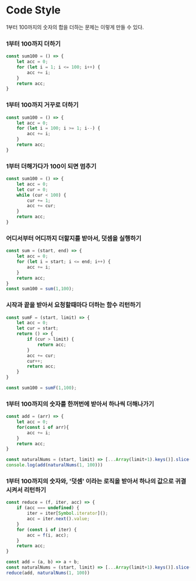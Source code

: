 # Code Style

1부터 100까지의 숫자의 합을 더하는 문제는 이렇게 만들 수 있다. 



### 1부터 100까지 더하기

```javascript
const sum100 = () => {
    let acc = 0;
    for (let i = 1; i <= 100; i++) {
        acc += i;
    }
    return acc;
}
```



### 1부터 100까지 거꾸로 더하기

```javascript
const sum100 = () => {
    let acc = 0;
    for (let i = 100; i >= 1; i--) {
        acc += i;
    }
    return acc;
}
```



### 1부터 더해가다가 100이 되면 멈추기

```javascript
const sum100 = () => {
    let acc = 0;
    let cur = 0;
    while (cur < 100) {
        cur += 1;
        acc += cur;
    }
    return acc;
}
```



### 어디서부터 어디까지 더할지를 받아서, 덧셈을 실행하기

```javascript
const sum = (start, end) => {
    let acc = 0;
    for (let i = start; i <= end; i++) {
        acc += i;
    }
    return acc;
}
const sum100 = sum(1,100);
```



### 시작과 끝을 받아서 요청할때마다 더하는 함수 리턴하기

```javascript
const sumF = (start, limit) => {
    let acc = 0;
    let cur = start;
    return () => {
        if (cur > limit) {
            return acc;
        }
        acc += cur;
        cur++;
        return acc;
    }
}

const sum100 = sumF(1,100);
```



### 1부터 100까지의 숫자를 한꺼번에 받아서 하나씩 더해나가기

```javascript
const add = (arr) => {
    let acc = 0;
    for(const i of arr){
        acc += i;
    }
    return acc;
}

const naturalNums = (start, limit) => [...Array(limit+1).keys()].slice(start);
console.log(add(naturalNums(1, 100)))
```



### 1부터 100까지의 숫자와, '덧셈' 이라는 로직을 받아서 하나의 값으로 귀결시켜서 리턴하기

```javascript
const reduce = (f, iter, acc) => {
    if (acc === undefined) {
        iter = iter[Symbol.iterator]();
        acc = iter.next().value;
    }
    for (const i of iter) {
        acc = f(i, acc);
    }
    return acc;
}

const add = (a, b) => a + b;
const naturalNums = (start, limit) => [...Array(limit+1).keys()].slice(start);
reduce(add, naturalNums(1, 100))
```


